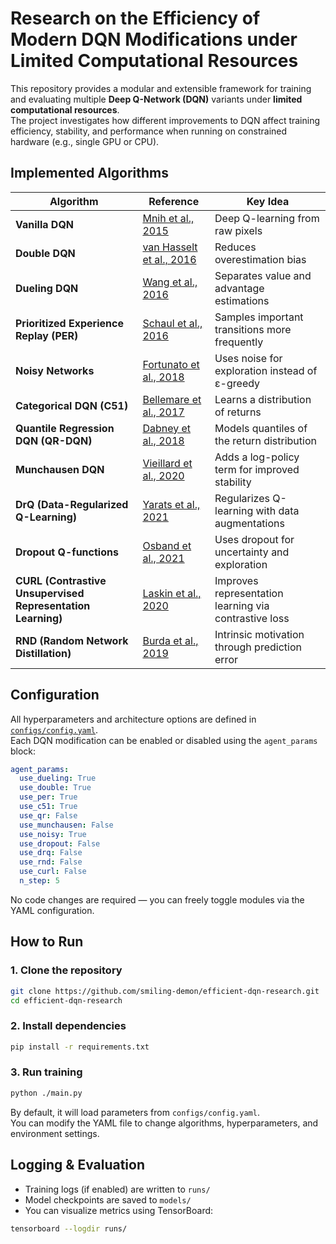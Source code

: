 # Research on the Efficiency of Modern DQN Modifications under Limited Computational Resources

This repository provides a modular and extensible framework for training and evaluating multiple **Deep Q-Network (DQN)** variants under **limited computational resources**.  
The project investigates how different improvements to DQN affect training efficiency, stability, and performance when running on constrained hardware (e.g., single GPU or CPU).

## Implemented Algorithms

| Algorithm | Reference | Key Idea |
|------------|------------|-----------|
| **Vanilla DQN** | [Mnih et al., 2015](https://www.nature.com/articles/nature14236) | Deep Q-learning from raw pixels |
| **Double DQN** | [van Hasselt et al., 2016](https://arxiv.org/abs/1509.06461) | Reduces overestimation bias |
| **Dueling DQN** | [Wang et al., 2016](https://arxiv.org/abs/1511.06581) | Separates value and advantage estimations |
| **Prioritized Experience Replay (PER)** | [Schaul et al., 2016](https://arxiv.org/abs/1511.05952) | Samples important transitions more frequently |
| **Noisy Networks** | [Fortunato et al., 2018](https://arxiv.org/abs/1706.10295) | Uses noise for exploration instead of ε-greedy |
| **Categorical DQN (C51)** | [Bellemare et al., 2017](https://arxiv.org/abs/1707.06887) | Learns a distribution of returns |
| **Quantile Regression DQN (QR-DQN)** | [Dabney et al., 2018](https://arxiv.org/abs/1710.10044) | Models quantiles of the return distribution |
| **Munchausen DQN** | [Vieillard et al., 2020](https://arxiv.org/abs/2007.14430) | Adds a log-policy term for improved stability |
| **DrQ (Data-Regularized Q-Learning)** | [Yarats et al., 2021](https://arxiv.org/abs/2004.13649) | Regularizes Q-learning with data augmentations |
| **Dropout Q-functions** | [Osband et al., 2021](https://arxiv.org/abs/2110.02034) | Uses dropout for uncertainty and exploration |
| **CURL (Contrastive Unsupervised Representation Learning)** | [Laskin et al., 2020](https://arxiv.org/abs/2004.04136) | Improves representation learning via contrastive loss |
| **RND (Random Network Distillation)** | [Burda et al., 2019](https://arxiv.org/abs/1810.12894) | Intrinsic motivation through prediction error |

## Configuration

All hyperparameters and architecture options are defined in [`configs/config.yaml`](configs/config.yaml).  
Each DQN modification can be enabled or disabled using the `agent_params` block:

```yaml
agent_params:
  use_dueling: True
  use_double: True
  use_per: True
  use_c51: True
  use_qr: False
  use_munchausen: False
  use_noisy: True
  use_dropout: False
  use_drq: False
  use_rnd: False
  use_curl: False
  n_step: 5
```

No code changes are required — you can freely toggle modules via the YAML configuration.


## How to Run

### 1. Clone the repository
```bash
git clone https://github.com/smiling-demon/efficient-dqn-research.git
cd efficient-dqn-research
```


### 2. Install dependencies
```bash
pip install -r requirements.txt
```

### 3. Run training
```bash
python ./main.py
```

By default, it will load parameters from `configs/config.yaml`.  
You can modify the YAML file to change algorithms, hyperparameters, and environment settings.


## Logging & Evaluation

- Training logs (if enabled) are written to `runs/`
- Model checkpoints are saved to `models/`
- You can visualize metrics using TensorBoard:
```bash
tensorboard --logdir runs/
```